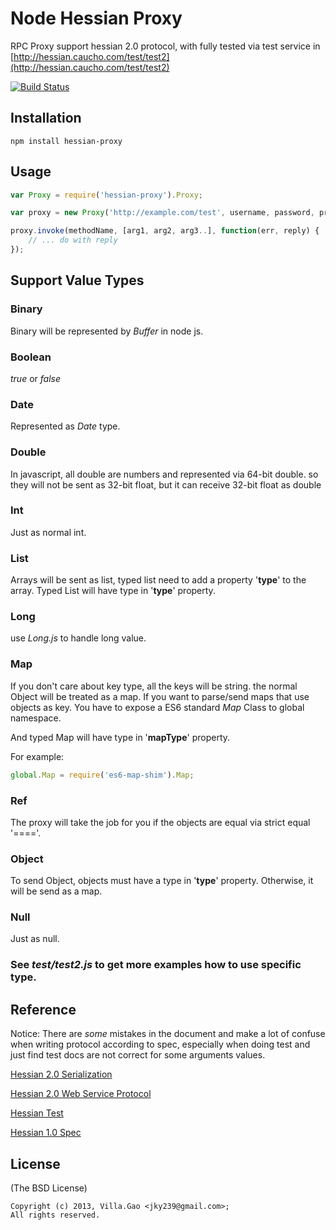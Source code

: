 # Node Hessian Proxy

RPC Proxy support hessian 2.0 protocol, with fully tested via test service in [http://hessian.caucho.com/test/test2](http://hessian.caucho.com/test/test2)

[![Build Status](https://travis-ci.org/villadora/node-hessian.png?branch=master)](https://travis-ci.org/villadora/node-hessian)

## Installation

    npm install hessian-proxy

## Usage

``` js
var Proxy = require('hessian-proxy').Proxy;

var proxy = new Proxy('http://example.com/test', username, password, proxy);

proxy.invoke(methodName, [arg1, arg2, arg3..], function(err, reply) {
    // ... do with reply
});


```



## Support Value Types

### Binary

Binary will be represented by _Buffer_ in node js.

### Boolean

_true_ or _false_

### Date

Represented as _Date_ type.

### Double

In javascript, all double are numbers and represented via 64-bit double. so they will not be sent as 32-bit float, but it can receive 32-bit float as double

### Int

Just as normal int.

### List

Arrays will be sent as list, typed list need to add a property '__type__' to the array.
Typed List will have type in '__type__' property.

### Long

use _Long.js_ to handle long value.

### Map

If you don't care about key type, all the keys will be string. the normal Object will be treated as a map. If you want to parse/send maps that use objects as key. You have to expose a ES6 standard _Map_ Class to global namespace.

And typed Map will have type in '__mapType__' property.

For example:
```js
global.Map = require('es6-map-shim').Map;
```

### Ref

The proxy will take the job for you if the objects are equal via strict equal '===='.

### Object

To send Object, objects must have a type in '__type__' property. Otherwise, it will be send as a map.

### Null

Just as null.


### See _test/test2.js_ to get more examples how to use specific type.


## Reference

Notice: There are _some_ mistakes in the document and make a lot of confuse when writing protocol according to spec, especially when doing test and just find test docs are not correct for some arguments values.

[Hessian 2.0 Serialization](http://hessian.caucho.com/doc/hessian-serialization.html)

[Hessian 2.0 Web Service Protocol](http://hessian.caucho.com/doc/hessian-ws.html)

[Hessian Test](http://javadoc4.caucho.com/com/caucho/hessian/test/TestHessian2.html)

[Hessian 1.0 Spec](http://hessian.caucho.com/doc/hessian-1.0-spec.xtp)

## License

(The BSD License)

    Copyright (c) 2013, Villa.Gao <jky239@gmail.com>;
    All rights reserved.
